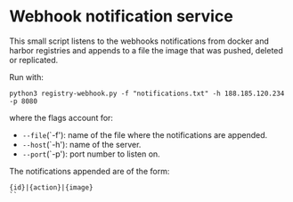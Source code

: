 # Webhook notification service

This small script listens to the webhooks notifications from docker and harbor registries and appends to a file the image that was pushed, deleted or replicated.

Run with:

```
python3 registry-webhook.py -f "notifications.txt" -h 188.185.120.234 -p 8080
```
where the flags account for:
* `--file`(`-f'): name of the file where the notifications are appended. 
* `--host`(`-h'): name of the server.
* `--port`(`-p'): port number to listen on.

The notifications appended are of the form:
```
{id}|{action}|{image}
``
